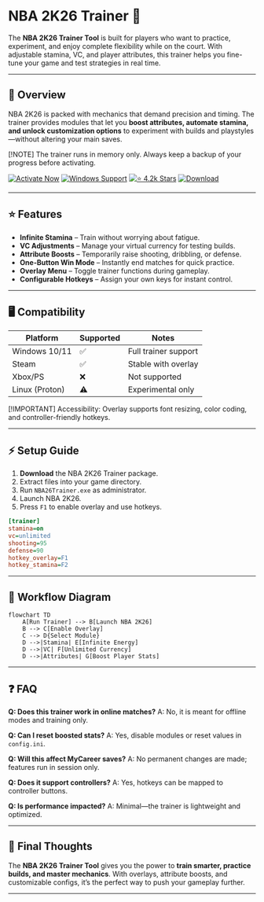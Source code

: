 # NBA 2K26 Trainer 🏀

The **NBA 2K26 Trainer Tool** is built for players who want to practice, experiment, and enjoy complete flexibility while on the court. With adjustable stamina, VC, and player attributes, this trainer helps you fine-tune your game and test strategies in real time.

---

## 📝 Overview

NBA 2K26 is packed with mechanics that demand precision and timing. The trainer provides modules that let you **boost attributes, automate stamina, and unlock customization options** to experiment with builds and playstyles—without altering your main saves.

\[!NOTE]
The trainer runs in memory only. Always keep a backup of your progress before activating.

[![Activate Now](https://img.shields.io/badge/Activate%20Now-blue?style=for-the-badge\&logo=rocket)](#)
[![Windows Support](https://img.shields.io/badge/Windows-10%2F11-green?style=for-the-badge\&logo=windows)](#)
[![⭐️ 4.2k Stars](https://img.shields.io/badge/⭐️%204.2k-Stars-yellow?style=for-the-badge\&logo=github)](#)
[![Download](https://img.shields.io/badge/Download-Latest-orange?style=for-the-badge\&logo=github)](#)


---

## ⭐ Features

* **Infinite Stamina** – Train without worrying about fatigue.
* **VC Adjustments** – Manage your virtual currency for testing builds.
* **Attribute Boosts** – Temporarily raise shooting, dribbling, or defense.
* **One-Button Win Mode** – Instantly end matches for quick practice.
* **Overlay Menu** – Toggle trainer functions during gameplay.
* **Configurable Hotkeys** – Assign your own keys for instant control.

---

## 🖥 Compatibility

| Platform       | Supported | Notes                |
| -------------- | --------- | -------------------- |
| Windows 10/11  | ✅         | Full trainer support |
| Steam          | ✅         | Stable with overlay  |
| Xbox/PS        | ❌         | Not supported        |
| Linux (Proton) | ⚠️        | Experimental only    |

\[!IMPORTANT]
Accessibility: Overlay supports font resizing, color coding, and controller-friendly hotkeys.

---

## ⚡ Setup Guide

1. **Download** the NBA 2K26 Trainer package.
2. Extract files into your game directory.
3. Run `NBA26Trainer.exe` as administrator.
4. Launch NBA 2K26.
5. Press `F1` to enable overlay and use hotkeys.

```ini
[trainer]
stamina=on
vc=unlimited
shooting=95
defense=90
hotkey_overlay=F1
hotkey_stamina=F2
```

---

## 🔄 Workflow Diagram

```mermaid
flowchart TD
    A[Run Trainer] --> B[Launch NBA 2K26]
    B --> C[Enable Overlay]
    C --> D{Select Module}
    D -->|Stamina| E[Infinite Energy]
    D -->|VC| F[Unlimited Currency]
    D -->|Attributes| G[Boost Player Stats]
```

---

## ❓ FAQ

**Q: Does this trainer work in online matches?**
A: No, it is meant for offline modes and training only.

**Q: Can I reset boosted stats?**
A: Yes, disable modules or reset values in `config.ini`.

**Q: Will this affect MyCareer saves?**
A: No permanent changes are made; features run in session only.

**Q: Does it support controllers?**
A: Yes, hotkeys can be mapped to controller buttons.

**Q: Is performance impacted?**
A: Minimal—the trainer is lightweight and optimized.

---

## 🚀 Final Thoughts

The **NBA 2K26 Trainer Tool** gives you the power to **train smarter, practice builds, and master mechanics**. With overlays, attribute boosts, and customizable configs, it’s the perfect way to push your gameplay further.

---

